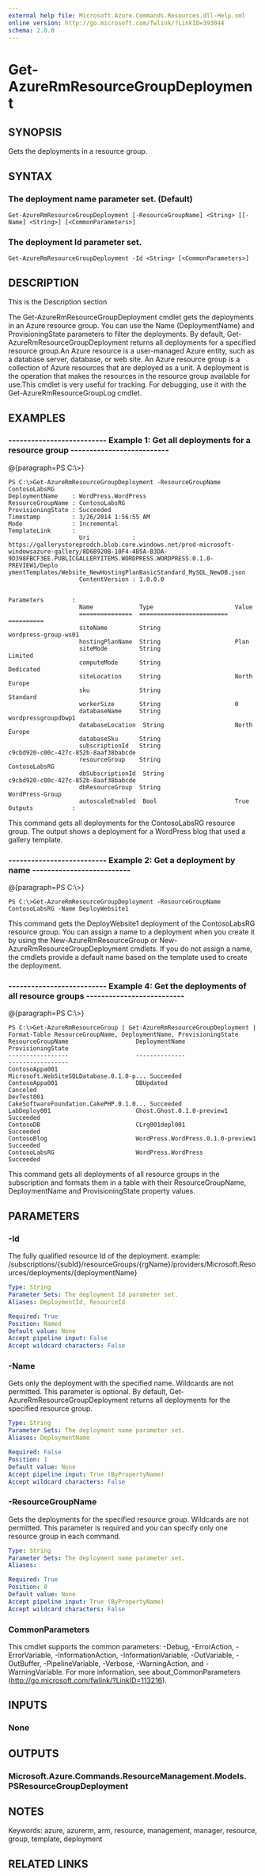 ```yaml
---
external help file: Microsoft.Azure.Commands.Resources.dll-Help.xml
online version: http://go.microsoft.com/fwlink/?LinkID=393044
schema: 2.0.0
---
```


# Get-AzureRmResourceGroupDeployment

## SYNOPSIS
Gets the deployments in a resource group.

## SYNTAX

### The deployment name parameter set. (Default)
```
Get-AzureRmResourceGroupDeployment [-ResourceGroupName] <String> [[-Name] <String>] [<CommonParameters>]
```

### The deployment Id parameter set.
```
Get-AzureRmResourceGroupDeployment -Id <String> [<CommonParameters>]
```

## DESCRIPTION
This is the Description section

The Get-AzureRmResourceGroupDeployment cmdlet gets the deployments in an Azure resource group.
You can use the Name (DeploymentName) and ProvisioningState parameters to filter the deployments.
By default, Get-AzureRmResourceGroupDeployment returns all deployments for a specified resource group.An Azure resource is a user-managed Azure entity, such as a database server, database, or web site.
An Azure resource group is a collection of Azure resources that are deployed as a unit.
A deployment is the operation that makes the resources in the resource group available for use.This cmdlet is very useful for tracking.
For debugging, use it with the Get-AzureRmResourceGroupLog cmdlet.

## EXAMPLES

### --------------------------  Example 1: Get all deployments for a resource group  --------------------------
@{paragraph=PS C:\\\>}



```
PS C:\>Get-AzureRmResourceGroupDeployment -ResourceGroupName ContosoLabsRG
DeploymentName    : WordPress.WordPress
ResourceGroupName : ContosoLabsRG
ProvisioningState : Succeeded
Timestamp         : 3/26/2014 1:56:55 AM
Mode              : Incremental
TemplateLink      : 
                    Uri            : https://gallerystoreprodch.blob.core.windows.net/prod-microsoft-windowsazure-gallery/8D6B920B-10F4-4B5A-B3DA-9D398FBCF3EE.PUBLICGALLERYITEMS.WORDPRESS.WORDPRESS.0.1.0-PREVIEW1/Deplo                  ymentTemplates/Website_NewHostingPlanBasicStandard_MySQL_NewDB.json
                    ContentVersion : 1.0.0.0


Parameters        : 
                    Name             Type                       Value
                    ===============  =========================  ==========
                    siteName         String                     wordpress-group-ws01
                    hostingPlanName  String                     Plan
                    siteMode         String                     Limited
                    computeMode      String                     Dedicated
                    siteLocation     String                     North Europe
                    sku              String                     Standard
                    workerSize       String                     0
                    databaseName     String                     wordpressgroupdbwp1
                    databaseLocation  String                    North Europe
                    databaseSku      String
                    subscriptionId   String                     c9cbd920-c00c-427c-852b-8aaf38babcde
                    resourceGroup    String                     ContosoLabsRG
                    dbSubscriptionId  String                    c9cbd920-c00c-427c-852b-8aaf38babcde
                    dbResourceGroup  String                     WordPress-Group
                    autoscaleEnabled  Bool                      True
Outputs           :
```

This command gets all deployments for the ContosoLabsRG resource group.
The output shows a deployment for a WordPress blog that used a gallery template.

### --------------------------  Example 2: Get a deployment by name  --------------------------
@{paragraph=PS C:\\\>}



```
PS C:\>Get-AzureRmResourceGroupDeployment -ResourceGroupName ContosoLabsRG -Name DeployWebsite1
```

This command gets the DeployWebsite1 deployment of the ContosoLabsRG resource group.
You can assign a name to a deployment when you create it by using the New-AzureRmResourceGroup or New-AzureRmResourceGroupDeployment cmdlets.
If you do not assign a name, the cmdlets provide a default name based on the template used to create the deployment.

### --------------------------  Example 4: Get the deployments of all resource groups  --------------------------
@{paragraph=PS C:\\\>}



```
PS C:\>Get-AzureRmResourceGroup | Get-AzureRmResourceGroupDeployment | Format-Table ResourceGroupName, DeploymentName, ProvisioningState
ResourceGroupName                   DeploymentName                          ProvisioningState
-----------------                   --------------                          -----------------
ContosoAppa001                      Microsoft.WebSiteSQLDatabase.0.1.0-p... Succeeded
ContosoAppa001                      DBUpdated                               Canceled
DevTest001                          CakeSoftwareFoundation.CakePHP.0.1.0... Succeeded
LabDeploy001                        Ghost.Ghost.0.1.0-preview1              Succeeded
ContosoDB                           CLrg001depl001                          Succeeded
ContosoBlog                         WordPress.WordPress.0.1.0-preview1      Succeeded
ContosoLabsRG                       WordPress.WordPress                     Succeeded
```

This command gets all deployments of all resource groups in the subscription and formats them in a table with their ResourceGroupName, DeploymentName and ProvisioningState property values.

## PARAMETERS

### -Id
The fully qualified resource Id of the deployment.
example: /subscriptions/{subId}/resourceGroups/{rgName}/providers/Microsoft.Resources/deployments/{deploymentName}

```yaml
Type: String
Parameter Sets: The deployment Id parameter set.
Aliases: DeploymentId, ResourceId

Required: True
Position: Named
Default value: None
Accept pipeline input: False
Accept wildcard characters: False
```

### -Name
Gets only the deployment with the specified name.
Wildcards are not permitted.
This parameter is optional.
By default, Get-AzureRmResourceGroupDeployment returns all deployments for the specified resource group.

```yaml
Type: String
Parameter Sets: The deployment name parameter set.
Aliases: DeploymentName

Required: False
Position: 1
Default value: None
Accept pipeline input: True (ByPropertyName)
Accept wildcard characters: False
```

### -ResourceGroupName
Gets the deployments for the specified resource group.
Wildcards are not permitted.
This parameter is required and you can specify only one resource group in each command.

```yaml
Type: String
Parameter Sets: The deployment name parameter set.
Aliases: 

Required: True
Position: 0
Default value: None
Accept pipeline input: True (ByPropertyName)
Accept wildcard characters: False
```

### CommonParameters
This cmdlet supports the common parameters: -Debug, -ErrorAction, -ErrorVariable, -InformationAction, -InformationVariable, -OutVariable, -OutBuffer, -PipelineVariable, -Verbose, -WarningAction, and -WarningVariable. For more information, see about_CommonParameters (<http://go.microsoft.com/fwlink/?LinkID=113216>).

## INPUTS

### None

## OUTPUTS

### Microsoft.Azure.Commands.ResourceManagement.Models. PSResourceGroupDeployment

## NOTES
Keywords: azure, azurerm, arm, resource, management, manager, resource, group, template, deployment

## RELATED LINKS

